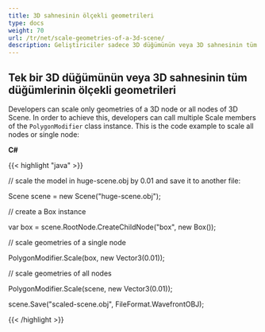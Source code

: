 ```yaml
---
title: 3D sahnesinin ölçekli geometrileri
type: docs
weight: 70
url: /tr/net/scale-geometries-of-a-3d-scene/
description: Geliştiriciler sadece 3D düğümünün veya 3D sahnesinin tüm düğümlerinin geometrilerini ölçebilir. Bunu başarmak için, geliştiriciler polygonmodifier sınıf örneğinin birden fazla ölçekli üyesini arayabilir.
---
```

##  **Tek bir 3D düğümünün veya 3D sahnesinin tüm düğümlerinin ölçekli geometrileri**
Developers can scale only geometries of a 3D node or all nodes of 3D Scene. In order to achieve this, developers can call multiple Scale members of the `PolygonModifier` class instance. This is the code example to scale all nodes or single node:



**C#**

{{< highlight "java" >}}

 // scale the model in huge-scene.obj by 0.01 and save it to another file:

Scene scene = new Scene("huge-scene.obj");

// create a Box instance

var box = scene.RootNode.CreateChildNode("box", new Box());

// scale geometries of a single node

PolygonModifier.Scale(box, new Vector3(0.01));

// scale geometries of all nodes

PolygonModifier.Scale(scene, new Vector3(0.01));

scene.Save("scaled-scene.obj", FileFormat.WavefrontOBJ);

{{< /highlight >}}
